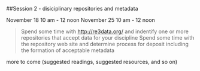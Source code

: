 ##Session 2 - disiciplinary repositories and metadata

November 18 10 am - 12 noon
November 25 10 am - 12 noon

> Spend some time with http://re3data.org/ and indentify one or more repositories that accept data for your discipline
> Spend some time with the repository web site and determine process for deposit including the formation of acceptable metadata

more to come (suggested readings, suggested resources, and so on)